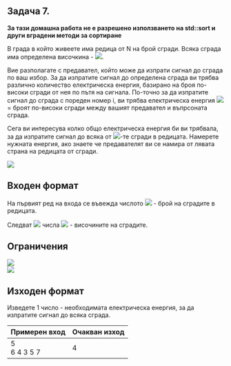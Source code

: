 ## Задача 7.

**За тази домашна работа не е разрешено използването на std::sort и други вградени методи за сортиране**

В града в който живеете има редица от N на брой сгради. Всяка сграда има определена височкина - <img src="https://latex.codecogs.com/svg.latex?\Large&space;H[i]">.

Вие разполагате с предавател, който може да изпрати сигнал до сграда по ваш избор. За да изпратите сигнал до определена сграда ви трябва различно количество електрическа енергия, базирано на броя по-високи сгради от нея по пътя на сигнала. По-точно за да изпратите сигнал до сграда с пореден номер i, ви трябва електрическа енергия <img src="https://latex.codecogs.com/svg.latex?\Large&space;E[i]"> = броят по-високи сгради между вашият предавател и въпрсоната сграда.

Сега ви интересува колко общо електрическа енергия би ви трябвала, за да изпратите сигнал до всяка от <img src="https://latex.codecogs.com/svg.latex?\Large&space;N">-те сгради в редицата. Намерете нужната енергия, ако знаете че предавателят ви се намира от лявата страна на редицата от сгради. 

![](https://github.com/andy489/Data_Structures_and_Algorithms_CPP/blob/master/assets/Electrical%20Energy%2001.png)

## Входен формат

На първият ред на входа се въвежда числото <img src="https://latex.codecogs.com/svg.latex?\Large&space;N"> - брой на сградите в редицата.

Следват <img src="https://latex.codecogs.com/svg.latex?\Large&space;N"> числа <img src="https://latex.codecogs.com/svg.latex?\Large&space;H[0],...,H[N-1]"> - височините на сградите.

## Ограничения
<img src="https://latex.codecogs.com/svg.latex?\Large&space;0\le{N}\le{100000}"><br>
<img src="https://latex.codecogs.com/svg.latex?\Large&space;0\le{H[i]}\le{100000}">

## Изходен формат
Изведете 1 число - необходимата електрическа енергия, за да изпратите сигнал до всяка сграда.

Примерен вход|Очакван изход
-|-
5<br>6 4 3 5 7|4
